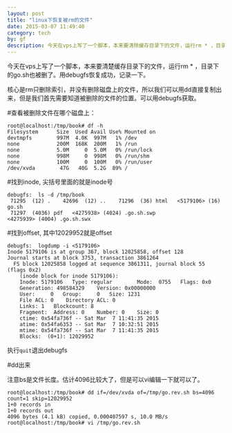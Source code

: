 ```yaml
---
layout: post
title: "linux下恢复被rm的文件"
date: 2015-03-07 11:49:40
category: tech
by: gf
description: 今天在vps上写了一个脚本，本来要清除缓存目录下的文件，运行rm * ，目录下的go.sh也被删了。用debugfs恢复成功，记录一下。
---
```


今天在vps上写了一个脚本，本来要清楚缓存目录下的文件，运行rm * ，目录下的go.sh也被删了。用debugfs恢复成功，记录一下。

核心是rm只删除索引，并没有删除磁盘上的文件，所以我们可以用dd直接复制出来，但是我们首先需要知道被删除的文件的位置。可以用debugfs获取。

#查看被删除文件在哪个磁盘上：

	root@localhost:/tmp/book# df -h
	Filesystem      Size  Used Avail Use% Mounted on
	devtmpfs        997M  4.0K  997M   1% /dev
	none            200M  168K  200M   1% /run
	none            5.0M     0  5.0M   0% /run/lock
	none            998M     0  998M   0% /run/shm
	none            100M     0  100M   0% /run/user
	/dev/xvda        47G   40G  5.2G  89% /

#找到inode, 尖括号里面的就是inode号


	debugfs:  ls -d /tmp/book
	 71295  (12) .    42696  (12) ..    71296  (36) html   <5179106> (16) go.sh
	 71297  (4036) pdf   <4275938> (4024) .go.sh.swp
	<4275939> (4004) .go.sh.swx


#找到offset, 其中12029952就是offset


	debugfs:  logdump -i <5179106>
	Inode 5179106 is at group 367, block 12025858, offset 128
	Journal starts at block 3753, transaction 3861264
	  FS block 12025858 logged at sequence 3861311, journal block 55 (flags 0x2)
	    (inode block for inode 5179106):
	    Inode: 5179106   Type: regular        Mode:  0755   Flags: 0x0
	    Generation: 498584329    Version: 0x00000000
	    User:     0   Group:     0   Size: 1231
	    File ACL: 0    Directory ACL: 0
	    Links: 1   Blockcount: 8
	    Fragment:  Address: 0    Number: 0    Size: 0
	    ctime: 0x54fa736f -- Sat Mar  7 11:41:35 2015
	    atime: 0x54fa6353 -- Sat Mar  7 10:32:51 2015
	    mtime: 0x54fa736f -- Sat Mar  7 11:41:35 2015
	    Blocks:  (0+1): 12029952

执行`quit`退出debugfs

#dd出来

注意bs是文件长度。估计4096比较大了，但是可以vi编辑一下就可以了。


	root@localhost:/tmp/book# dd if=/dev/xvda of=/tmp/go.rev.sh bs=4096 count=1 skip=12029952
	1+0 records in
	1+0 records out
	4096 bytes (4.1 kB) copied, 0.000407597 s, 10.0 MB/s
	root@localhost:/tmp/book# vi /tmp/go.rev.sh

